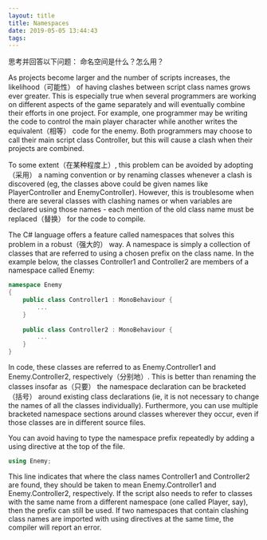 ```yaml
---
layout: title
title: Namespaces
date: 2019-05-05 13:44:43
tags:
---
```

思考并回答以下问题：
命名空间是什么？怎么用？

<!--more-->

As projects become larger and the number of scripts increases, the likelihood（可能性） of having clashes between script class names grows ever greater. This is especially true when several programmers are working on different aspects of the game separately and will eventually combine their efforts in one project. For example, one programmer may be writing the code to control the main player character while another writes the equivalent（相等） code for the enemy. Both programmers may choose to call their main script class Controller, but this will cause a clash when their projects are combined.

To some extent（在某种程度上）, this problem can be avoided by adopting（采用） a naming convention or by renaming classes whenever a clash is discovered (eg, the classes above could be given names like PlayerController and EnemyController). However, this is troublesome when there are several classes with clashing names or when variables are declared using those names - each mention of the old class name must be replaced（替换） for the code to compile.

The C# language offers a feature called namespaces that solves this problem in a robust（强大的） way. A namespace is simply a collection of classes that are referred to using a chosen prefix on the class name. In the example below, the classes Controller1 and Controller2 are members of a namespace called Enemy:
```cs
namespace Enemy 
{
    public class Controller1 : MonoBehaviour {
        ...
    }
    
    public class Controller2 : MonoBehaviour {
        ...
    }
}
```

In code, these classes are referred to as Enemy.Controller1 and Enemy.Controller2, respectively（分别地）. This is better than renaming the classes insofar as（只要） the namespace declaration can be bracketed（括号） around existing class declarations (ie, it is not necessary to change the names of all the classes individually). Furthermore, you can use multiple bracketed namespace sections around classes wherever they occur, even if those classes are in different source files.

You can avoid having to type the namespace prefix repeatedly by adding a using directive at the top of the file.
```cs
using Enemy;
```
This line indicates that where the class names Controller1 and Controller2 are found, they should be taken to mean Enemy.Controller1 and Enemy.Controller2, respectively. If the script also needs to refer to classes with the same name from a different namespace (one called Player, say), then the prefix can still be used. If two namespaces that contain clashing class names are imported with using directives at the same time, the compiler will report an error.
